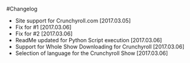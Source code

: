 #Changelog

- Site support for Crunchyroll.com [2017.03.05]
- Fix for #1 [2017.03.06]
- Fix for #2 [2017.03.06]
- ReadMe updated for Python Script execution [2017.03.06]
- Support for Whole Show Downloading for Crunchyroll [2017.03.06]
- Selection of language for the Crunchyroll Show [2017.03.06]